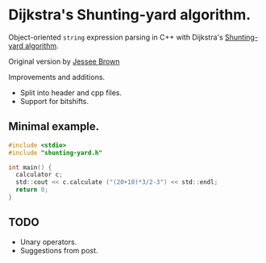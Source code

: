 # Dijkstra's Shunting-yard algorithm.
Object-oriented `string` expression parsing in C++
with Dijkstra's
[Shunting-yard algorithm](http://en.wikipedia.org/wiki/Shunting-yard_algorithm).

Original version by
[Jessee Brown](http://www.daniweb.com/software-development/cpp/code/427500/calculator-using-shunting-yard-algorithm)

Improvements and additions.
 + Split into header and cpp files.
 + Support for bitshifts.

## Minimal example.
```C
#include <stdio>
#include "shunting-yard.h"

int main() {
  calculator c;
  std::cout << c.calculate ("(20+10)*3/2-3") << std::endl;
  return 0;
}
```

## TODO
 + Unary operators.
 + Suggestions from post.
